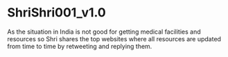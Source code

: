 # ShriShri001_v1.0

As the situation in India is not good for getting medical facilities and resources so Shri shares the top websites where all resources are updated from time to time by retweeting and replying them.
